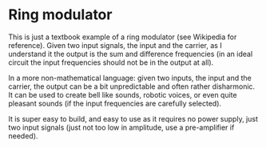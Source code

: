 # Ring modulator


This is just a textbook example of a ring modulator (see Wikipedia for reference). Given two input signals, the input and the carrier, as I understand it the output is the sum and difference frequencies (in an ideal circuit the input frequencies should not be in the output at all). 

In a more non-mathematical language: given two inputs, the input and the carrier, the output can be a bit unpredictable and often rather disharmonic. It can be used to create bell like sounds, robotic voices, or even quite pleasant sounds (if the input frequencies are carefully selected). 

It is super easy to build, and easy to use as it requires no power supply, just two input signals (just not too low in amplitude, use a pre-amplifier if needed). 
